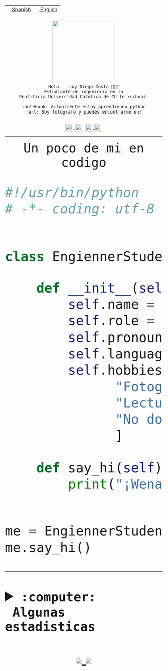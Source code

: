 <table border="0"  align="right">
 <tr><td><a href="README.md"><img src="https://upload.wikimedia.org/wikipedia/commons/thumb/8/89/Bandera_de_Espa%C3%B1a.svg/1200px-Bandera_de_Espa%C3%B1a.svg.png" height="10"> Spanish</a></td>
 <td><a href="README.en.md"><img src="https://upload.wikimedia.org/wikipedia/commons/a/a4/Flag_of_the_United_States.svg" height="10"> English</a></td></tr>
</table><br><br><br>


<p align="center">
  <img src="https://github.com/diegocostares/diegocostares/blob/main/Images/aaa2.gif?raw=true" width="200px">
  <br><samp>
    Hola <img src="https://media.giphy.com/media/hvRJCLFzcasrR4ia7z/giphy.gif" width="16px"> soy Diego Costa 👨🏻‍💻<br>
    Estudiante de ingeniería en la <br>
    Pontificia Universidad Católica de Chile :school:<br>
  <br>
    :notebook: Actualmente estoy aprendiendo python <br>
    :art: Soy fotografo y puedes encontrarme en: <br>
  <br></samp>
  
</p>

<p align="center">
   <a href="https://instagram.com/diegocosta_no" target="blank">
    <img 
    align="center" src="https://cdn.jsdelivr.net/npm/simple-icons@3.0.1/icons/instagram.svg" alt="instagram" height="25px" width="25px" />
  </a>
  <a style="border: 3px solid; color: white;"href="https://t.me/diegocosta_no" target="blank">
  <img
  align="center" alt="Telegram" width="25px" src="https://icons-for-free.com/iconfiles/png/512/Telegram-1324888767380505522.png" />
</a>
<a href="https://api.whatsapp.com/send?phone=56971897835&text=Hola!" target="blank">
  <img
  align="center" alt="wtsp" width="25px" src="https://img.icons8.com/pastel-glyph/2x/whatsapp--v2.png" />
</a>
<a href="https://www.linkedin.com/in/diego-costa-786249213/" target="blank">
  <img
  align="center" alt="wtsp" width="25px" src="https://img.icons8.com/metro/452/linkedin.png" />
</a>

  </a>
</p>

---


<p align="center"><font size="25"><samp>Un poco de mi en codigo</samp></front></p>


```python
#!/usr/bin/python
# -*- coding: utf-8 -*-


class EngiennerStudent:

    def __init__(self):
        self.name = "Diego Costa"
        self.role = "Estudiante"
        self.pronouns = "he/him"
        self.language_spoken = ["es_CL", "en_US"]
        self.hobbies = [
              "Fotografia",
              "Lectura",
              "No dormir",
              ]

    def say_hi(self):
        print("¡Wena mundo!")


me = EngiennerStudent()
me.say_hi()
```
---
<details>
  <summary><b><samp>:computer: &nbsp;Algunas estadisticas</samp></b></summary>
  <br/></p>

<!--START_SECTION:waka-->
![Code Time](http://img.shields.io/badge/Code%20Time-268%20hrs%2055%20mins-blue)

**Soy nocturno 🦉** 

```text
🌞 Mañana     0 commits      ░░░░░░░░░░░░░░░░░░░░░░░░░   0.0% 
🌆 Día        33 commits     ███████░░░░░░░░░░░░░░░░░░   31.13% 
🌃 Tarde      28 commits     ██████░░░░░░░░░░░░░░░░░░░   26.42% 
🌙 Noche      45 commits     ██████████░░░░░░░░░░░░░░░   42.45%

```
📅 **Soy más productivo los Miércoles** 

```text
Lunes        1 commits      ░░░░░░░░░░░░░░░░░░░░░░░░░   0.94% 
Martes       1 commits      ░░░░░░░░░░░░░░░░░░░░░░░░░   0.94% 
Miércoles    77 commits     ██████████████████░░░░░░░   72.64% 
Jueves       2 commits      ░░░░░░░░░░░░░░░░░░░░░░░░░   1.89% 
Viernes      0 commits      ░░░░░░░░░░░░░░░░░░░░░░░░░   0.0% 
Sábado       13 commits     ███░░░░░░░░░░░░░░░░░░░░░░   12.26% 
Domingo      12 commits     ██░░░░░░░░░░░░░░░░░░░░░░░   11.32%

```


📊 **Esta semana me dediqué a** 

```text
🐱‍💻 Proyectos: 
Ing_Software             1 hr 10 mins        ████████████░░░░░░░░░░░░░   47.8% 
T0                       33 mins             █████░░░░░░░░░░░░░░░░░░░░   22.63% 
T0-2020-2-DquezadaO      28 mins             ████░░░░░░░░░░░░░░░░░░░░░   19.39% 
Unknown Project          12 mins             ██░░░░░░░░░░░░░░░░░░░░░░░   8.3% 
T0ruby                   2 mins              ░░░░░░░░░░░░░░░░░░░░░░░░░   1.89%

```


 Last Updated on 20/03/2022 10:25:05 UTC
<!--END_SECTION:waka-->
  
  

 <p align="center"> <img src="https://github-readme-stats.vercel.app/api?username=diegocostares&show_icons=true&theme=ayu-mirage" alt="abhisheknaiidu" /></p>
 
</details>

<p align=center>
  <a href="https://github.com/diegocostares">
    <img src="https://badges.pufler.dev/visits/diegocostares/diegocostares?style=flat-square&color=black&logo=github">
  </a>
  <a href="https://github.com/diegocostares?tab=repositories">
    <img src="https://badges.pufler.dev/repos/diegocostares?style=flat-square&color=black&logo=github">
  </a>
</p>
